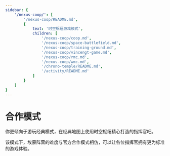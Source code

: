 ```yaml
---
sidebar: {
    '/nexus-coop/': [
        '/nexus-coop/README.md',
        {
            text: '时空枢纽游戏模式',
            children: [
                '/nexus-coop/coop.md',
                '/nexus-coop/space-battlefield.md',
                '/nexus-coop/training-ground.md',
                '/nexus-coop/vincengt-game.md',
                '/nexus-coop/rmc.md',
                '/nexus-coop/wmc.md',
                '/chrono-temple/README.md',
                '/activity/README.md'
            ]
        }
    ]
}
---
```


# 合作模式

你更倾向于游玩经典模式，在经典地图上使用时空枢纽精心打造的指挥官吧。

该模式下，埃蒙阵营的难度与官方合作模式相仿，可以让各位指挥官拥有更为标准的游戏体验。